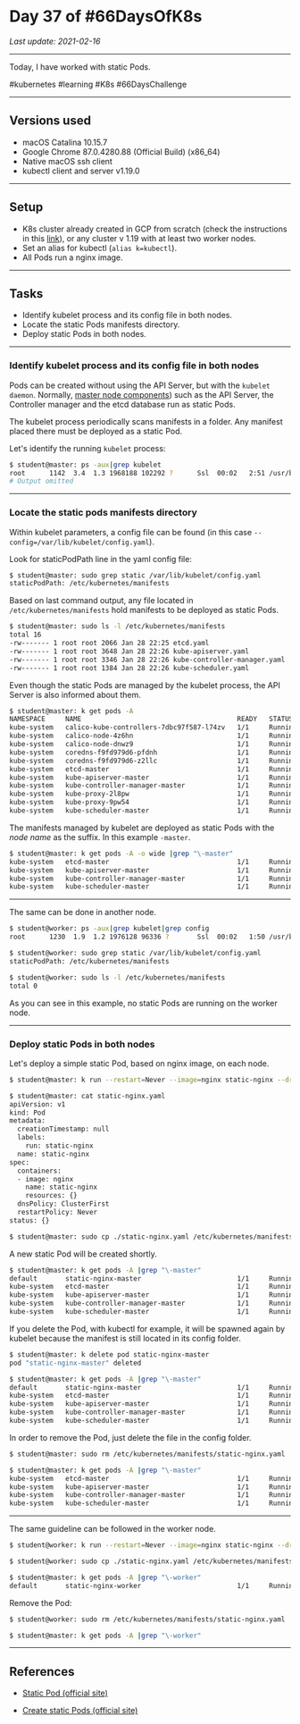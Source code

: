 # Day 37 of #66DaysOfK8s

_Last update: 2021-02-16_

---
Today, I have worked with static Pods.

#kubernetes #learning #K8s #66DaysChallenge

---

## Versions used

* macOS Catalina 10.15.7
* Google Chrome 87.0.4280.88 (Official Build) (x86_64)
* Native macOS ssh client
* kubectl client and server v1.19.0

---

## Setup

* K8s cluster already created in GCP from scratch (check the instructions in this [link](../../week01/day5/README.md)), or any cluster v 1.19 with at least two worker nodes.
* Set an alias for kubectl (```alias k=kubectl```).
* All Pods run a nginx image.

---

## Tasks

* Identify kubelet process and its config file in both nodes.
* Locate the static Pods manifests directory.
* Deploy static Pods in both nodes.

---

### Identify kubelet process and its config file in both nodes

Pods can be created without using the API Server, but with the ```kubelet daemon```. Normally, [master node components](../../week02/day9)) such as the API Server, the Controller manager and the etcd database run as static Pods.

The kubelet process periodically scans manifests in a folder. Any manifest placed there must be deployed as a static Pod.

Let's identify the running ```kubelet``` process:

```bash
$ student@master: ps -aux|grep kubelet
root      1142  3.4  1.3 1968188 102292 ?      Ssl  00:02   2:51 /usr/bin/kubelet --bootstrap-kubeconfig=/etc/kubernetes/bootstrap-kubelet.conf --kubeconfig=/etc/kubernetes/kubelet.conf --config=/var/lib/kubelet/config.yaml --cgroup-driver=cgroupfs --network-plugin=cni --pod-infra-container-image=k8s.gcr.io/pause:3.2 --resolv-conf=/run/systemd/resolve/resolv.conf
# Output omitted
```

---

### Locate the static pods manifests directory

Within kubelet parameters, a config file can be found (in this case ```--config=/var/lib/kubelet/config.yaml```).

Look for staticPodPath line in the yaml config file:

```bash
$ student@master: sudo grep static /var/lib/kubelet/config.yaml
staticPodPath: /etc/kubernetes/manifests
```

Based on last command output, any file located in ```/etc/kubernetes/manifests``` hold manifests to be deployed as static Pods.

```bash
$ student@master: sudo ls -l /etc/kubernetes/manifests
total 16
-rw------- 1 root root 2066 Jan 28 22:25 etcd.yaml
-rw------- 1 root root 3648 Jan 28 22:26 kube-apiserver.yaml
-rw------- 1 root root 3346 Jan 28 22:26 kube-controller-manager.yaml
-rw------- 1 root root 1384 Jan 28 22:26 kube-scheduler.yaml
```

Even though the static Pods are managed by the kubelet process, the API Server is also informed about them.

```bash
$ student@master: k get pods -A
NAMESPACE     NAME                                       READY   STATUS    RESTARTS   AGE
kube-system   calico-kube-controllers-7dbc97f587-l74zv   1/1     Running   10         19d
kube-system   calico-node-4z6hn                          1/1     Running   19         31d
kube-system   calico-node-dnwz9                          1/1     Running   15         30d
kube-system   coredns-f9fd979d6-pfdnh                    1/1     Running   10         19d
kube-system   coredns-f9fd979d6-z2llc                    1/1     Running   10         19d
kube-system   etcd-master                                1/1     Running   10         19d
kube-system   kube-apiserver-master                      1/1     Running   10         19d
kube-system   kube-controller-manager-master             1/1     Running   10         19d
kube-system   kube-proxy-2l8pw                           1/1     Running   10         19d
kube-system   kube-proxy-9pw54                           1/1     Running   10         19d
kube-system   kube-scheduler-master                      1/1     Running   10         19d
```

The manifests managed by kubelet are deployed as static Pods with the _node name_ as the suffix. In this example ```-master```.

```bash
$ student@master: k get pods -A -o wide |grep "\-master"
kube-system   etcd-master                                1/1     Running   10         19d   10.2.0.3         master   <none>           <none>
kube-system   kube-apiserver-master                      1/1     Running   10         19d   10.2.0.3         master   <none>           <none>
kube-system   kube-controller-manager-master             1/1     Running   10         19d   10.2.0.3         master   <none>           <none>
kube-system   kube-scheduler-master                      1/1     Running   10         19d   10.2.0.3         master   <none>           <none>
```

---

The same can be done in another node.

```bash
$ student@worker: ps -aux|grep kubelet|grep config
root      1230  1.9  1.2 1976128 96336 ?       Ssl  00:02   1:50 /usr/bin/kubelet --bootstrap-kubeconfig=/etc/kubernetes/bootstrap-kubelet.conf --kubeconfig=/etc/kubernetes/kubelet.conf --config=/var/lib/kubelet/config.yaml --cgroup-driver=cgroupfs --network-plugin=cni --pod-infra-container-image=k8s.gcr.io/pause:3.2 --resolv-conf=/run/systemd/resolve/resolv.conf
```

```bash
$ student@worker: sudo grep static /var/lib/kubelet/config.yaml
staticPodPath: /etc/kubernetes/manifests
```

```bash
$ student@worker: sudo ls -l /etc/kubernetes/manifests
total 0
```

As you can see in this example, no static Pods are running on the worker node.

---

### Deploy static Pods in both nodes

Let's deploy a simple static Pod, based on nginx image, on each node.

```bash
$ student@master: k run --restart=Never --image=nginx static-nginx --dry-run=client -o yaml > ./static-nginx.yaml
```

```bash
$ student@master: cat static-nginx.yaml
apiVersion: v1
kind: Pod
metadata:
  creationTimestamp: null
  labels:
    run: static-nginx
  name: static-nginx
spec:
  containers:
  - image: nginx
    name: static-nginx
    resources: {}
  dnsPolicy: ClusterFirst
  restartPolicy: Never
status: {}
```

```bash
$ student@master: sudo cp ./static-nginx.yaml /etc/kubernetes/manifests/
```

A new static Pod will be created shortly.

```bash
$ student@master: k get pods -A |grep "\-master"
default       static-nginx-master                        1/1     Running   0          5s
kube-system   etcd-master                                1/1     Running   10         19d
kube-system   kube-apiserver-master                      1/1     Running   10         19d
kube-system   kube-controller-manager-master             1/1     Running   10         19d
kube-system   kube-scheduler-master                      1/1     Running   10         19d
```

If you delete the Pod, with kubectl for example, it will be spawned again by kubelet because the manifest is still located in its config folder.

```bash
$ student@master: k delete pod static-nginx-master
pod "static-nginx-master" deleted
```

```bash
$ student@master: k get pods -A |grep "\-master"
default       static-nginx-master                        1/1     Running   0          10s
kube-system   etcd-master                                1/1     Running   10         19d
kube-system   kube-apiserver-master                      1/1     Running   10         19d
kube-system   kube-controller-manager-master             1/1     Running   10         19d
kube-system   kube-scheduler-master                      1/1     Running   10         19d
```

In order to remove the Pod, just delete the file in the config folder.

```bash
$ student@master: sudo rm /etc/kubernetes/manifests/static-nginx.yaml
```

```bash
$ student@master: k get pods -A |grep "\-master"
kube-system   etcd-master                                1/1     Running   10         19d
kube-system   kube-apiserver-master                      1/1     Running   10         19d
kube-system   kube-controller-manager-master             1/1     Running   10         19d
kube-system   kube-scheduler-master                      1/1     Running   10         19d
```

---

The same guideline can be followed in the worker node.

```bash
$ student@worker: k run --restart=Never --image=nginx static-nginx --dry-run=client -o yaml > ./static-nginx.yaml
```

```bash
$ student@worker: sudo cp ./static-nginx.yaml /etc/kubernetes/manifests/
```

```bash
$ student@master: k get pods -A |grep "\-worker"
default       static-nginx-worker                        1/1     Running   0          6s
```

Remove the Pod:

```bash
$ student@worker: sudo rm /etc/kubernetes/manifests/static-nginx.yaml
```

```bash
$ student@master: k get pods -A |grep "\-worker"
```

---

## References

* [Static Pod (official site)](https://kubernetes.io/docs/concepts/workloads/pods/#static-pods)

* [Create static Pods (official site)](https://kubernetes.io/docs/tasks/configure-pod-container/static-pod/)
